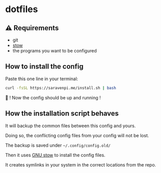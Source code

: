 # dotfiles

## ⚠️ Requirements
- git
- [stow](https://www.gnu.org/software/stow/)
- the programs you want to be configured

## How to install the config
Paste this one line in your terminal:
```sh
curl -fsSL https://saravenpi.me/install.sh | bash
``` 
🎉 ! Now the config should be up and running !

## How the installation script behaves
It will backup the common files between this config and yours.

Doing so, the conflicting config files from your config will not be lost.

The backup is saved under `~/.config/config.old/`

Then it uses [GNU stow](https://www.gnu.org/software/stow/) to install the config files.

It creates symlinks in your system in the correct locations from the repo.
